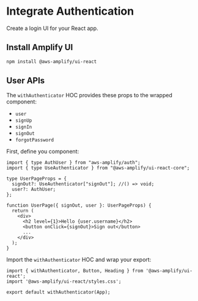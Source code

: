 # Integrate Authentication

Create a login UI for your React app.

## Install Amplify UI

```sh
npm install @aws-amplify/ui-react
```


## User APIs

The `withAuthenticator` HOC provides these props to the wrapped component:
- `user`
- `signUp`
- `signIn`
- `signOut`
- `forgotPassword`

First, define you component:

```tsx
import { type AuthUser } from "aws-amplify/auth";
import { type UseAuthenticator } from "@aws-amplify/ui-react-core";

type UserPageProps = {
  signOut?: UseAuthenticator["signOut"]; //() => void;
  user?: AuthUser;
};

function UserPage({ signOut, user }: UserPageProps) {
  return (
    <div>
      <h2 level={1}>Hello {user.username}</h2>
      <button onClick={signOut}>Sign out</button>
      ...
    </div>
  );
}
```

Import the `withAuthenticator` HOC and wrap your export:

```tsx
import { withAuthenticator, Button, Heading } from '@aws-amplify/ui-react';
import '@aws-amplify/ui-react/styles.css';

export default withAuthenticator(App);
```
